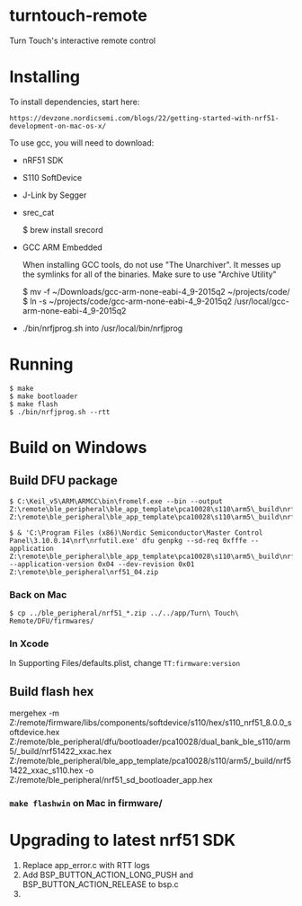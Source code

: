 turntouch-remote
================

Turn Touch's interactive remote control

# Installing

To install dependencies, start here:

    https://devzone.nordicsemi.com/blogs/22/getting-started-with-nrf51-development-on-mac-os-x/

To use gcc, you will need to download:

 * nRF51 SDK
 * S110 SoftDevice
 * J-Link by Segger
 * srec_cat
 
    $ brew install srecord 
    
 * GCC ARM Embedded

    When installing GCC tools, do not use "The Unarchiver". It messes up the symlinks for 
    all of the binaries. Make sure to use "Archive Utility"

    $ mv -f ~/Downloads/gcc-arm-none-eabi-4_9-2015q2 ~/projects/code/
    $ ln -s ~/projects/code/gcc-arm-none-eabi-4_9-2015q2 /usr/local/gcc-arm-none-eabi-4_9-2015q2

 * ./bin/nrfjprog.sh into /usr/local/bin/nrfjprog


# Running

    $ make
    $ make bootloader
    $ make flash
    $ ./bin/nrfjprog.sh --rtt


# Build on Windows

## Build DFU package

    $ C:\Keil_v5\ARM\ARMCC\bin\fromelf.exe --bin --output Z:\remote\ble_peripheral\ble_app_template\pca10028\s110\arm5\_build\nrf51422_xxac_s110.bin Z:\remote\ble_peripheral\ble_app_template\pca10028\s110\arm5\_build\nrf51422_xxac_s110.axf

    $ & 'C:\Program Files (x86)\Nordic Semiconductor\Master Control Panel\3.10.0.14\nrf\nrfutil.exe' dfu genpkg --sd-req 0xfffe --application Z:\remote\ble_peripheral\ble_app_template\pca10028\s110\arm5\_build\nrf51422_xxac_s110.bin --application-version 0x04 --dev-revision 0x01 Z:\remote\ble_peripheral\nrf51_04.zip

### Back on Mac

    $ cp ../ble_peripheral/nrf51_*.zip ../../app/Turn\ Touch\ Remote/DFU/firmwares/

### In Xcode

In Supporting Files/defaults.plist, change `TT:firmware:version`

## Build flash hex
mergehex -m Z:/remote/firmware/libs/components/softdevice/s110/hex/s110_nrf51_8.0.0_softdevice.hex Z:/remote/ble_peripheral/dfu/bootloader/pca10028/dual_bank_ble_s110/arm5/_build/nrf51422_xxac.hex Z:/remote/ble_peripheral/ble_app_template/pca10028/s110/arm5/_build/nrf51422_xxac_s110.hex -o Z:/remote/ble_peripheral/nrf51_sd_bootloader_app.hex
### `make flashwin` on Mac in firmware/

# Upgrading to latest nrf51 SDK

 1) Replace app_error.c with RTT logs
 2) Add BSP_BUTTON_ACTION_LONG_PUSH and BSP_BUTTON_ACTION_RELEASE to bsp.c
 3) 